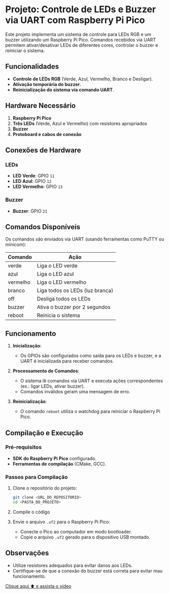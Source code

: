 # Projeto: Controle de LEDs e Buzzer via UART com Raspberry Pi Pico

Este projeto implementa um sistema de controle para LEDs RGB e um buzzer utilizando um Raspberry Pi Pico. Comandos recebidos via UART permitem ativar/desativar LEDs de diferentes cores, controlar o buzzer e reiniciar o sistema.

## Funcionalidades

- **Controle de LEDs RGB** (Verde, Azul, Vermelho, Branco e Desligar).
- **Ativação temporária do buzzer**.
- **Reinicialização do sistema via comando UART**.

## Hardware Necessário

1. **Raspberry Pi Pico**
2. **Três LEDs** (Verde, Azul e Vermelho) com resistores apropriados
3. **Buzzer**
4. **Protoboard e cabos de conexão**

## Conexões de Hardware

### LEDs
- **LED Verde**: GPIO `11`
- **LED Azul**: GPIO `12`
- **LED Vermelho**: GPIO `13`

### Buzzer
- **Buzzer**: GPIO `21`

## Comandos Disponíveis

Os comandos são enviados via UART (usando ferramentas como PuTTY ou minicom):

| **Comando** | **Ação**                                 |
|-------------|-----------------------------------------|
| verde       | Liga o LED verde                        |
| azul        | Liga o LED azul                         |
| vermelho    | Liga o LED vermelho                     |
| branco      | Liga todos os LEDs (luz branca)         |
| off         | Desliga todos os LEDs                   |
| buzzer      | Ativa o buzzer por 2 segundos           |
| reboot      | Reinicia o sistema                      |

## Funcionamento

1. **Inicialização**: 
   - Os GPIOs são configurados como saída para os LEDs e buzzer, e a UART é inicializada para receber comandos.

2. **Processamento de Comandos**:
   - O sistema lê comandos via UART e executa ações correspondentes (ex.: ligar LEDs, ativar buzzer).
   - Comandos inválidos geram uma mensagem de erro.

3. **Reinicialização**: 
   - O comando `reboot` utiliza o watchdog para reiniciar o Raspberry Pi Pico.

## Compilação e Execução

### Pré-requisitos

- **SDK do Raspberry Pi Pico** configurado.
- **Ferramentas de compilação** (CMake, GCC).

### Passos para Compilação

1. Clone o repositório do projeto:
   ```bash
   git clone <URL_DO_REPOSITORIO>
   cd <PASTA_DO_PROJETO>
   ```

2. Compile o código

3. Envie o arquivo `.uf2` para o Raspberry Pi Pico:
   - Conecte o Pico ao computador em modo bootloader.
   - Copie o arquivo `.uf2` gerado para o dispositivo USB montado.

## Observações

- Utilize resistores adequados para evitar danos aos LEDs.
- Certifique-se de que a conexão do buzzer está correta para evitar mau funcionamento.

[Clique aqui ⬆️ e assista o vídeo](https://youtube.com/shorts/9hmxpylxr4s)


